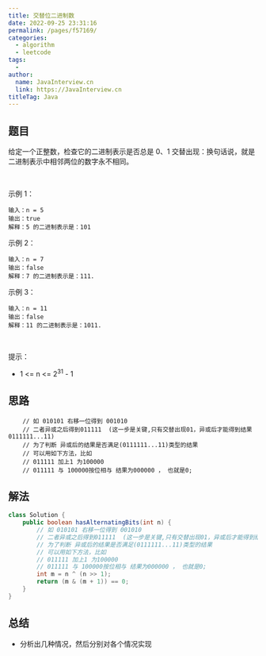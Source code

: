 ```yaml
---
title: 交替位二进制数
date: 2022-09-25 23:31:16
permalink: /pages/f57169/
categories:
  - algorithm
  - leetcode
tags:
  - 
author: 
  name: JavaInterview.cn
  link: https://JavaInterview.cn
titleTag: Java
---
```


## 题目

给定一个正整数，检查它的二进制表示是否总是 0、1 交替出现：换句话说，就是二进制表示中相邻两位的数字永不相同。

 

示例 1：

    输入：n = 5
    输出：true
    解释：5 的二进制表示是：101
示例 2：

    输入：n = 7
    输出：false
    解释：7 的二进制表示是：111.
示例 3：

    输入：n = 11
    输出：false
    解释：11 的二进制表示是：1011.
 

提示：

- 1 <= n <= 2<sup>31</sup> - 1


## 思路

        // 如 010101 右移一位得到 001010
        // 二者异或之后得到011111  (这一步是关键,只有交替出现01，异或后才能得到结果0111111...11)
        // 为了判断 异或后的结果是否满足(0111111...11)类型的结果
        // 可以用如下方法，比如
        // 011111 加上1 为100000
        // 011111 与 100000按位相与 结果为000000 ， 也就是0;


## 解法
```java
class Solution {
    public boolean hasAlternatingBits(int n) {
        // 如 010101 右移一位得到 001010
        // 二者异或之后得到011111  (这一步是关键,只有交替出现01，异或后才能得到结果0111111...11)
        // 为了判断 异或后的结果是否满足(0111111...11)类型的结果
        // 可以用如下方法，比如
        // 011111 加上1 为100000
        // 011111 与 100000按位相与 结果为000000 ， 也就是0;
        int m = n ^ (n >> 1);
        return (m & (m + 1)) == 0;
    }
}

```

## 总结

- 分析出几种情况，然后分别对各个情况实现 
